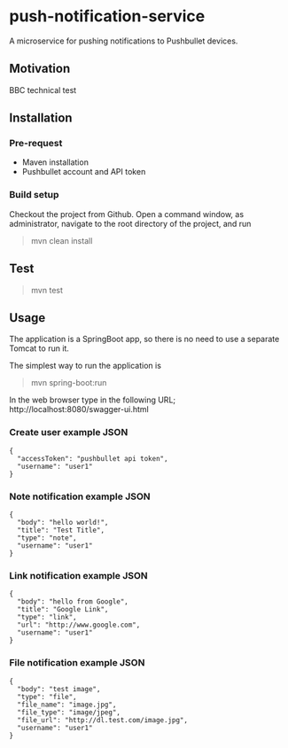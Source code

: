 # push-notification-service
A microservice for pushing notifications to Pushbullet devices.

## Motivation 
BBC technical test

## Installation 

### Pre-request
* Maven installation
* Pushbullet account and API token

### Build setup
Checkout the project from Github. Open a command window, as administrator, navigate to the root directory of the project, and run
> mvn clean install

## Test
>mvn test

## Usage
The application is a SpringBoot app, so there is no need to use a separate Tomcat to run it.

The simplest way to run the application is

>mvn spring-boot:run

In the web browser type in the following URL; http://localhost:8080/swagger-ui.html

### Create user example JSON
```
{
  "accessToken": "pushbullet api token",
  "username": "user1"
}
```

### Note notification example JSON
```
{
  "body": "hello world!",
  "title": "Test Title",
  "type": "note",
  "username": "user1"
}
```

### Link notification example JSON
```
{
  "body": "hello from Google",
  "title": "Google Link",
  "type": "link",
  "url": "http://www.google.com",
  "username": "user1"
}
```

### File notification example JSON
```
{
  "body": "test image",
  "type": "file",
  "file_name": "image.jpg",
  "file_type": "image/jpeg",
  "file_url": "http://dl.test.com/image.jpg", 
  "username": "user1"
}
```
